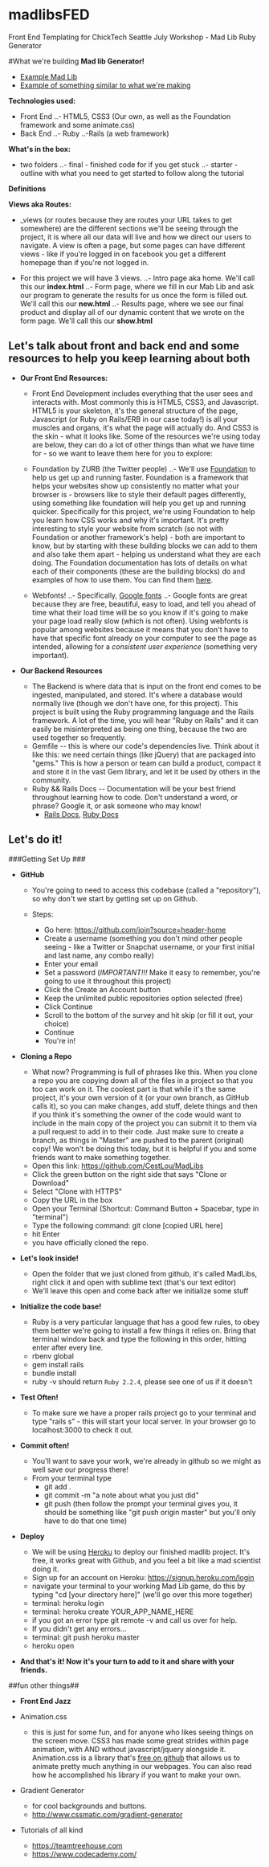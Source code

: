 # madlibsFED
Front End Templating for ChickTech Seattle July Workshop - Mad Lib Ruby Generator


#What we're building
**Mad lib Generator!**
- <a href="http://cdn.rainbowresource.netdna-cdn.com/products/032883i1.jpg">Example Mad Lib</a>
- <a href="http://www.redkid.net/madlibs/">Example of something similar to what we're making</a>



**Technologies used:**
- Front End
..- HTML5, CSS3 (Our own, as well as the Foundation framework and some animate.css)
- Back End
..- Ruby
..-Rails (a web framework)

**What's in the box:**
- two folders
..- final - finished code for if you get stuck
..- starter - outline with what you need to get started to follow along the tutorial

**Definitions**

**Views aka Routes:**
- _views (or routes because they are routes your URL takes to get somewhere) are the different sections we'll be seeing through the project, it is where all our data will live and how we direct our users to navigate. A view is often a page, but some pages can have different views - like if you're logged in on facebook you get a different homepage than if you're not logged in.

- For this project we will have 3 views.
	..- Intro page aka home. We'll call this our **index.html**
	..- Form page, where we fill in our Mab Lib and ask our program to generate the results for us once the form is filled out. We'll call this our **new.html**
	..- Results page, where we see our final product and display all of our dynamic content that we wrote on the form page. We'll call this our **show.html**

## Let's talk about front and back end and some resources to help you keep learning about both ##

- **Our Front End Resources:**
	- Front End Development includes everything that the user sees and interacts with. Most commonly this is HTML5, CSS3, and Javascript. HTML5 is your skeleton, it's the general structure of the page, Javascript (or Ruby on Rails/ERB in our case today!) is all your muscles and organs, it's what the page will actually do. And CSS3 is the skin - what it looks like.  Some of the resources we're using today are below, they can do a lot of other things than what we have time for - so we want to leave them here for you to explore:
	- Foundation by ZURB (the Twitter people)
	..- We'll use <a href="http://foundation.zurb.com/">Foundation</a> to help us get up and running faster. Foundation is a framework that helps your websites show up consistently no matter what your browser is - browsers like to style their default pages differently, using something like foundation will help you get up and running quicker. Specifically for this project, we're using Foundation to help you learn how CSS works and why it's important. It's pretty interesting to style your website from scratch (so not with Foundation or another framework's help) - both are important to know, but by starting with these building blocks we can add to them and also take them apart - helping us understand what they are each doing. The Foundation documentation has lots of details on what each of their components (these are the building blocks) do and examples of how to use them. You can find them <a href="http://foundation.zurb.com/sites/docs/">here</a>.

	- Webfonts!
	..- Specifically, <a href="https://www.google.com/fonts#">Google fonts</a>
	..- Google fonts are great because they are free, beautiful, easy to load, and tell you ahead of time what their load time will be so you know if it's going to make your page load really slow (which is not often). Using webfonts is popular among websites because it means that you don't have to have that specific font already on your computer to see the page as intended, allowing for a _consistent user experience_ (something very important).



- **Our Backend Resources**
	- The Backend is where data that is input on the front end comes to be ingested, manipulated, and stored. It's where a database would normally live (though we don't have one, for this project). This project is built using the Ruby programming language and the Rails framework. A lot of the time, you will hear "Ruby on Rails" and it can easily be misinterpreted as being one thing, because the two are used together so frequently.
	- Gemfile -- this is where our code's dependencies live. Think about it like this: we need certain things (like jQuery) that are packaged into "gems." This is how a person or team can build a product, compact it and store it in the vast Gem library, and let it be used by others in the community.
	- Ruby && Rails Docs -- Documentation will be your best friend throughout learning how to code. Don't understand a word, or phrase? Google it, or ask someone who may know!
      - [Rails Docs](http://guides.rubyonrails.org/), [Ruby Docs](https://www.ruby-lang.org/en/documentation/)

## Let's do it! ##

###Getting Set Up ###

- **GitHub**
	- You're going to need to access this codebase (called a "repository"), so why don't we start by getting set up on Github.

	- Steps:
		- Go here: https://github.com/join?source=header-home
		- Create a username (something you don't mind other people seeing - like a Twitter or Snapchat username, or your first initial and last name, any combo really)
		- Enter your email
		- Set a password (*IMPORTANT!!!* Make it easy to remember, you're going to use it throughout this project)
		- Click the Create an Account button
		- Keep the unlimited public repositories option selected (free)
		- Click Continue
		- Scroll to the bottom of the survey and hit skip (or fill it out, your choice)
		- Continue
		- You're in!
- **Cloning a Repo**

	- What now? Programming is full of phrases like this. When you clone a repo you are copying down all of the files in a project so that you too can work on it. The coolest part is that while it's the same project, it's your own version of it (or your own branch, as GitHub calls it), so you can make changes, add stuff, delete things and then if you think it's something the owner of the code would want to include in the main copy of the project you can submit it to them via a pull request to add in to their code. Just make sure to create a branch, as things in "Master" are pushed to the parent (original) copy! We won't be doing this today, but it is helpful if you and some friends want to make something together.
	- Open this link: https://github.com/CestLou/MadLibs
	- Click the green button on the right side that says "Clone or Download"
	- Select "Clone with HTTPS"
	- Copy the URL in the box
	- Open your Terminal (Shortcut: Command Button + Spacebar, type in "terminal")
	- Type the following command: git clone [copied URL here]
	- hit Enter
	- you have officially cloned the repo.
- **Let's look inside!**
	- Open the folder that we just cloned from github, it's called MadLibs, right click it and open with sublime text (that's our text editor)
	- We'll leave this open and come back after we initialize some stuff
- **Initialize the code base!**
	- Ruby is a very particular language that has a good few rules, to obey them better we're going to install a few things it relies on. Bring that terminal window back and type the following in this order, hitting enter after every line.
	- rbenv global
	- gem install rails
	- bundle install
	- ruby -v should return `Ruby 2.2.4`, please see one of us if it doesn't

- **Test Often!**
	- To make sure we have a proper rails project go to your terminal and type "rails s" - this will start your local server. In your browser go to localhost:3000 to check it out.
- **Commit often!**
	- You'll want to save your work, we're already in github so we might as well save our progress there!
	- From your terminal type
		- git add .
		- git commit -m "a note about what you just did"
		- git push (then follow the prompt your terminal gives you, it should be something like "git push origin master" but you'll only have to do that one time)

- **Deploy**
	- We will be using <a href="https://www.heroku.com/">Heroku</a> to deploy our finished madlib project. It's free, it works great with Github, and you feel a bit like a mad scientist doing it.
	- Sign up for an account on Heroku: https://signup.heroku.com/login
	- navigate your terminal to your working Mad Lib game, do this by typing "cd [your directory here]" (we'll go over this more together)
	- terminal: heroku login
	- terminal: heroku create YOUR_APP_NAME_HERE
	- if you got an error type git remote -v and call us over for help.
	- If you didn't get any errors...
	- terminal: git push heroku master
	- heroku open

- **And that's it! Now it's your turn to add to it and share with your friends.**


##fun other things##

- **Front End Jazz**

- Animation.css
	- this is just for some fun, and for anyone who likes seeing things on the screen move. CSS3 has made some great strides within page animation, with AND without javascript/jquery alongside it. Animation.css is a library that's <a href="https://github.com/daneden/animate.css">free on github</a> that allows us to animate pretty much anything in our webpages. You can also read how he accomplished his library if you want to make your own.
- Gradient Generator
	- for cool backgrounds and buttons.
	- http://www.cssmatic.com/gradient-generator
- Tutorials of all kind
	- https://teamtreehouse.com
	- https://www.codecademy.com/
